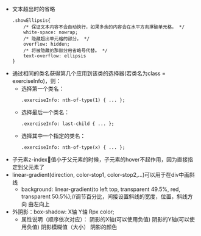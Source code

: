 * 文本超出时的省略
    ```
    .showEllipsis{
        /* 保证文本内容不会自动换行，如果多余的内容会在水平方向撑破单元格。 */
        white-space: nowrap;
        /* 隐藏超出单元格的部分。 */
        overflow: hidden; 
        /* 将被隐藏的那部分用省略号代替。 */
        text-overflow: ellipsis
    }
    ```
* 通过相同的类名获得第几个应用到该类的选择器(若类名为class = exerciseInfo)，则：
    * 选择第一个类名： 
        ```
        .exerciseInfo: nth-of-type(1) { ... };
        ```
    * 选择最后一个类名： 
        ```
        .exerciseInfo: last-child { ... };
        ```
    * 选择其中一个指定的类名：
        ```
        .exerciseInfo: nth-of-type(x) { ... };
        ```
* 子元素z-index值小于父元素的时候，子元素的hover不起作用，因为直接指定到父元素了
* linear-gradient(direction, color-stop1, color-stop2,...)可以用于在div中画斜线
    * background: linear-gradient(to left top, transparent 49.5%, red, transparent 50.5%);//调节百分比，间接设置斜线的宽度，位置，斜线方向 由左向上
* 外阴影：box-shadow: X轴  Y轴  Rpx  color;
    * 属性说明（顺序依次对应）： 阴影的X轴(可以使用负值)    阴影的Y轴(可以使用负值)    阴影模糊值（大小）    阴影的颜色
